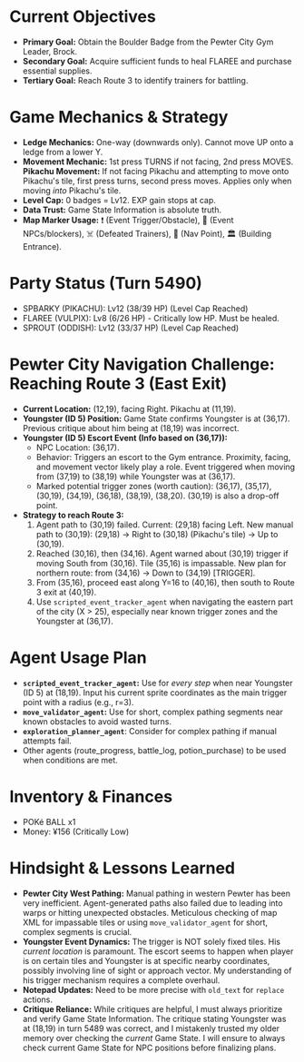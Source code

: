 # Current Objectives
*   **Primary Goal:** Obtain the Boulder Badge from the Pewter City Gym Leader, Brock.
*   **Secondary Goal:** Acquire sufficient funds to heal FLAREE and purchase essential supplies.
*   **Tertiary Goal:** Reach Route 3 to identify trainers for battling.

# Game Mechanics & Strategy
*   **Ledge Mechanics:** One-way (downwards only). Cannot move UP onto a ledge from a lower Y.
*   **Movement Mechanic:** 1st press TURNS if not facing, 2nd press MOVES. **Pikachu Movement:** If not facing Pikachu and attempting to move onto Pikachu's tile, first press turns, second press moves. Applies only when moving *into* Pikachu's tile.
*   **Level Cap:** 0 badges = Lv12. EXP gain stops at cap.
*   **Data Trust:** Game State Information is absolute truth.
*   **Map Marker Usage:** ❗ (Event Trigger/Obstacle), 💁 (Event NPCs/blockers), ☠️ (Defeated Trainers), 📍 (Nav Point), 🏛️ (Building Entrance).

# Party Status (Turn 5490)
*   SPBARKY (PIKACHU): Lv12 (38/39 HP) (Level Cap Reached)
*   FLAREE (VULPIX): Lv8 (6/26 HP) - Critically low HP. Must be healed.
*   SPROUT (ODDISH): Lv12 (33/37 HP) (Level Cap Reached)

# Pewter City Navigation Challenge: Reaching Route 3 (East Exit)
*   **Current Location:** (12,19), facing Right. Pikachu at (11,19).
*   **Youngster (ID 5) Position:** Game State confirms Youngster is at (36,17). Previous critique about him being at (18,19) was incorrect.
*   **Youngster (ID 5) Escort Event (Info based on (36,17)):**
    *   NPC Location: (36,17).
    *   Behavior: Triggers an escort to the Gym entrance. Proximity, facing, and movement vector likely play a role. Event triggered when moving from (37,19) to (38,19) while Youngster was at (36,17).
    *   Marked potential trigger zones (worth caution): (36,17), (35,17), (30,19), (34,19), (36,18), (38,19), (38,20). (30,19) is also a drop-off point.
*   **Strategy to reach Route 3:**
    1.  Agent path to (30,19) failed. Current: (29,18) facing Left. New manual path to (30,19): (29,18) -> Right to (30,18) (Pikachu's tile) -> Up to (30,19).
    2.  Reached (30,16), then (34,16). Agent warned about (30,19) trigger if moving South from (30,16). Tile (35,16) is impassable. New plan for northern route: from (34,16) -> Down to (34,19) [TRIGGER].
    3.  From (35,16), proceed east along Y=16 to (40,16), then south to Route 3 exit at (40,19).
    4.  Use `scripted_event_tracker_agent` when navigating the eastern part of the city (X > 25), especially near known trigger zones and the Youngster at (36,17).

# Agent Usage Plan
*   **`scripted_event_tracker_agent`:** Use for *every step* when near Youngster (ID 5) at (18,19). Input his current sprite coordinates as the main trigger point with a radius (e.g., r=3).
*   **`move_validator_agent`:** Use for short, complex pathing segments near known obstacles to avoid wasted turns.
*   **`exploration_planner_agent`**: Consider for complex pathing if manual attempts fail.
*   Other agents (route_progress, battle_log, potion_purchase) to be used when conditions are met.

# Inventory & Finances
*   POKé BALL x1
*   Money: ¥156 (Critically Low)

# Hindsight & Lessons Learned
*   **Pewter City West Pathing:** Manual pathing in western Pewter has been very inefficient. Agent-generated paths also failed due to leading into warps or hitting unexpected obstacles. Meticulous checking of map XML for impassable tiles or using `move_validator_agent` for short, complex segments is crucial.
*   **Youngster Event Dynamics:** The trigger is NOT solely fixed tiles. His *current location* is paramount. The escort seems to happen when player is on certain tiles and Youngster is at specific nearby coordinates, possibly involving line of sight or approach vector. My understanding of his trigger mechanism requires a complete overhaul.
*   **Notepad Updates:** Need to be more precise with `old_text` for `replace` actions.
*   **Critique Reliance:** While critiques are helpful, I must always prioritize and verify Game State Information. The critique stating Youngster was at (18,19) in turn 5489 was correct, and I mistakenly trusted my older memory over checking the *current* Game State. I will ensure to always check current Game State for NPC positions before finalizing plans.